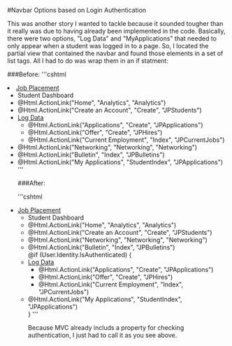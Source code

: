 #Navbar Options based on Login Authentication

This was another story I wanted to tackle because it sounded tougher than it really was due to having already been implemented in the code.  Basically, there were two options, "Log Data" and "MyApplications" that needed to only appear when a student was logged in to a page.  So, I located the partial view that contained the navbar and found those elements in a set of list tags.  All I had to do was wrap them in an if statment:

###Before:
'''cshtml
<li id="JPDropDown">
	<a href="#">Job Placement</a>
	<ul class="sub-menu">
		<li class="job-placement-dropdown-item">Student Dashboard</li>
		<li class="JPDropDown">@Html.ActionLink("Home", "Analytics", "Analytics")</li>
		<li class="JPDropDown">@Html.ActionLink("Create an Account", "Create", "JPStudents")</li>
		<li class="JPDropDown">
			<a href="#">Log Data</a>
			<ul class="sub-menu">
				<li class="JPDropDownSub">@Html.ActionLink("Applications", "Create", "JPApplications")</li>
				<li class="JPDropDownSub">@Html.ActionLink("Offer", "Create", "JPHires")</li>
				<li class="JPDropDownSub">@Html.ActionLink("Current Employment", "Index", "JPCurrentJobs")</li>
			</ul>
		</li>
		<li class="JPDropDown">@Html.ActionLink("Networking", "Networking", "Networking")</li>
		<li class="JPDropDown">@Html.ActionLink("Bulletin", "Index", "JPBulletins")</li>
		<li class="JPDropDown">@Html.ActionLink("My Applications", "StudentIndex", "JPApplications")</li>
'''					

###After:

'''cshtml
<li id="JPDropDown">
	<a href="#">Job Placement</a>
	<ul class="sub-menu">
		<li class="job-placement-dropdown-item">Student Dashboard</li>
		<li class="JPDropDown">@Html.ActionLink("Home", "Analytics", "Analytics")</li>
		<li class="JPDropDown">@Html.ActionLink("Create an Account", "Create", "JPStudents")</li>
		<li class="JPDropDown">@Html.ActionLink("Networking", "Networking", "Networking")</li>
		<li class="JPDropDown">@Html.ActionLink("Bulletin", "Index", "JPBulletins")</li>
		@if (User.Identity.IsAuthenticated)
		{
		<li class="JPDropDown">
			<a href="#">Log Data</a>
			<ul class="sub-menu">
				<li class="JPDropDownSub">@Html.ActionLink("Applications", "Create", "JPApplications")</li>
				<li class="JPDropDownSub">@Html.ActionLink("Offer", "Create", "JPHires")</li>
				<li class="JPDropDownSub">@Html.ActionLink("Current Employment", "Index", "JPCurrentJobs")</li>
			</ul>
		</li>
		<li class="JPDropDown">@Html.ActionLink("My Applications", "StudentIndex", "JPApplications")</li>
		}
'''

Because MVC already includs a property for checking authentication, I just had to call it as you see above.
